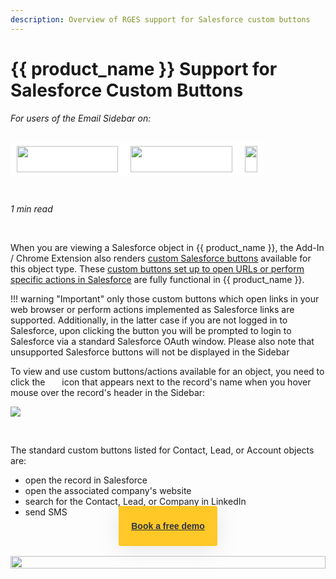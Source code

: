 ```yaml
---
description: Overview of RGES support for Salesforce custom buttons
---
```

# {{ product_name }} Support for Salesforce Custom Buttons  
  

<i>For users of the Email Sidebar on:</i><br><br>
<div class="container" style="display: inline-block; height: 42px; width: 162px; padding: 5px 10px; background-color: #fff;"><img src="https://revenuegrid.com/revenue-inbox/wp-content/uploads/Exchange1.svg" style="height: 100%; object-fit: contain; vertical-align: middle;"></div><div class="container" style="display: inline-block; height: 42px; width: 163px; padding: 5px 10px; background-color: #fff;"><img src="https://revenuegrid.com/revenue-inbox/wp-content/uploads/Office365.svg" style="height: 100%; object-fit: contain; vertical-align: middle;"></div><div class="container" style="display: inline-block; height: 42px; width: auto; padding: 5px 10px; background-color: #fff;"><img src="https://smartcloudconnect.io/wp-content/uploads/2021/08/logo-Gmail.jpg" style="height: 100%; object-fit: contain; vertical-align: middle;"></div> 

&nbsp;

*1 min read*  

<!-- ShareThis BEGIN --> 
<div class="addthis_inline_share_toolbox"></div>
<!-- End ShareThis --> 

&nbsp;

When you are viewing a Salesforce object in {{ product_name }}, the Add-In / Chrome Extension also renders [custom Salesforce buttons](http://trailhead.salesforce.com/en/modules/lex_customization/units/lex_customization_buttons_links) available for this object type. These [custom buttons set up to open URLs or perform specific actions in Salesforce](http://help.salesforce.com/articleView?id=defining_custom_links.htm&type=5) are fully functional in {{ product_name }}.

!!! warning "Important"
    only those custom buttons which open links in your web browser or perform actions implemented as Salesforce links are supported. Additionally, in the latter case if you are not logged in to Salesforce, upon clicking the button you will be prompted to login to Salesforce via a standard Salesforce OAuth window. Please also note that unsupported Salesforce buttons will not be displayed in the Sidebar

To view and use custom buttons/actions available for an object, you need to click the <img src="../../assets/images/d33v4339jhl8k0cloudfrontnet/docs/assets/57398d2e903360669faf1f0a/images/open_in_sf.png" style="display: inline-block;vertical-align: middle;width: 18px;margin-left: 1px;height: 14px;object-fit: contain;"> icon that appears next to the record's name when you hover mouse over the record's header in the Sidebar:

![](../assets/images/d33v4339jhl8k0cloudfrontnet/docs/assets/57398d2e903360669faf1f0a/images/5bc76d412c7d3a04dd5bcd2a.png)

&nbsp;

The standard custom buttons listed for Contact, Lead, or Account objects are:

*   open the record in Salesforce  
*   open the associated company's website  
*   search for the Contact, Lead, or Company in LinkedIn  
*   send SMS  



&#160;
 &#160;

<style>
  .banners {
    text-align: center;
    display: flex;
    flex-direction: column;
    align-items: center;
  }

  .banners a.button {
      background-color: #FFC827;
      color: #2F3341;
      box-shadow: 0 5px 35px rgba(146, 146, 146, 0.2);
      padding: 20px;
      font-family: Graphic, arial;
      font-weight: 600;
      line-height: 24px;
      margin-top: -100px;
      border-radius: 3px;
      cursor: pointer;
      transition: .1s;
  }

  .banners a.button:hover {
    transform: scale(1.05);
  }

  .banners a.button a:hover,
  .banners a.button a:visited {
      color: #2F3341;
  }

  .banner-3 a.button {
    margin-left: 45%;
  }
</style>


<br>
<div class="banners banner-2">
  <img src="../../assets/images/banners/banner-2.svg" style="width: 100%; height: 100%;">
  <a class="button" href="https://revenuegrid.com/request-demo/?utm_source=kb_rg&utm_medium=referral&utm_campaign=eac_demo&utm_content=banner" target="_blank">Book a free demo</a>
</div>